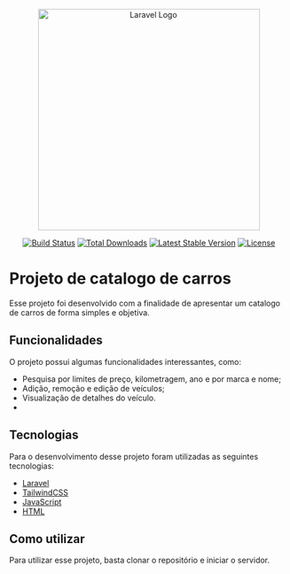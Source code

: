 <p align="center"><a href="https://laravel.com" target="_blank"><img src="https://raw.githubusercontent.com/laravel/art/master/logo-lockup/5%20SVG/2%20CMYK/1%20Full%20Color/laravel-logolockup-cmyk-red.svg" width="400" alt="Laravel Logo"></a></p>

<p align="center">
<a href="https://travis-ci.org/laravel/framework"><img src="https://travis-ci.org/laravel/framework.svg" alt="Build Status"></a>
<a href="https://packagist.org/packages/laravel/framework"><img src="https://img.shields.io/packagist/dt/laravel/framework" alt="Total Downloads"></a>
<a href="https://packagist.org/packages/laravel/framework"><img src="https://img.shields.io/packagist/v/laravel/framework" alt="Latest Stable Version"></a>
<a href="https://packagist.org/packages/laravel/framework"><img src="https://img.shields.io/packagist/l/laravel/framework" alt="License"></a>
</p>


# Projeto de catalogo de carros

Esse projeto foi desenvolvido com a finalidade de apresentar um catalogo de carros de forma simples e objetiva.

## Funcionalidades

O projeto possui algumas funcionalidades interessantes, como:

- Pesquisa por limites de preço, kilometragem, ano e por marca e nome;
- Adição, remoção e edição de veículos;
- Visualização de detalhes do veículo.
- 
## Tecnologias

Para o desenvolvimento desse projeto foram utilizadas as seguintes tecnologias:

- [Laravel](https://laravel.com/)
- [TailwindCSS](https://tailwindcss.com/)
- [JavaScript](https://www.javascript.com/)
- [HTML](https://www.w3.org/TR/html52/)

## Como utilizar

Para utilizar esse projeto, basta clonar o repositório e iniciar o servidor.
